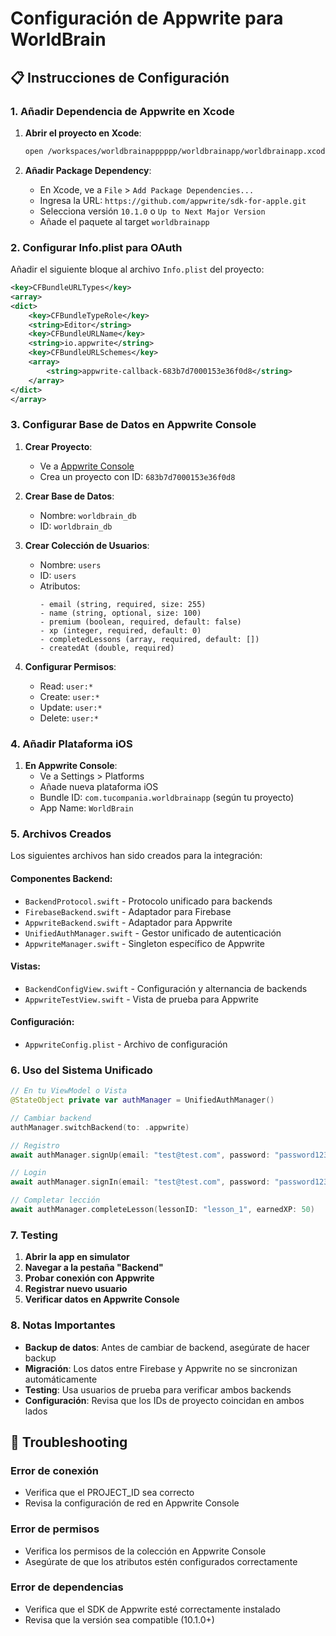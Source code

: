 # Configuración de Appwrite para WorldBrain

## 📋 Instrucciones de Configuración

### 1. Añadir Dependencia de Appwrite en Xcode

1. **Abrir el proyecto en Xcode**:
   ```bash
   open /workspaces/worldbrainapppppp/worldbrainapp/worldbrainapp.xcodeproj
   ```

2. **Añadir Package Dependency**:
   - En Xcode, ve a `File` > `Add Package Dependencies...`
   - Ingresa la URL: `https://github.com/appwrite/sdk-for-apple.git`
   - Selecciona versión `10.1.0` o `Up to Next Major Version`
   - Añade el paquete al target `worldbrainapp`

### 2. Configurar Info.plist para OAuth

Añadir el siguiente bloque al archivo `Info.plist` del proyecto:

```xml
<key>CFBundleURLTypes</key>
<array>
<dict>
    <key>CFBundleTypeRole</key>
    <string>Editor</string>
    <key>CFBundleURLName</key>
    <string>io.appwrite</string>
    <key>CFBundleURLSchemes</key>
    <array>
        <string>appwrite-callback-683b7d7000153e36f0d8</string>
    </array>
</dict>
</array>
```

### 3. Configurar Base de Datos en Appwrite Console

1. **Crear Proyecto**:
   - Ve a [Appwrite Console](https://cloud.appwrite.io)
   - Crea un proyecto con ID: `683b7d7000153e36f0d8`

2. **Crear Base de Datos**:
   - Nombre: `worldbrain_db`
   - ID: `worldbrain_db`

3. **Crear Colección de Usuarios**:
   - Nombre: `users`
   - ID: `users`
   - Atributos:
     ```
     - email (string, required, size: 255)
     - name (string, optional, size: 100)
     - premium (boolean, required, default: false)
     - xp (integer, required, default: 0)
     - completedLessons (array, required, default: [])
     - createdAt (double, required)
     ```

4. **Configurar Permisos**:
   - Read: `user:*`
   - Create: `user:*`
   - Update: `user:*`
   - Delete: `user:*`

### 4. Añadir Plataforma iOS

1. **En Appwrite Console**:
   - Ve a Settings > Platforms
   - Añade nueva plataforma iOS
   - Bundle ID: `com.tucompania.worldbrainapp` (según tu proyecto)
   - App Name: `WorldBrain`

### 5. Archivos Creados

Los siguientes archivos han sido creados para la integración:

#### Componentes Backend:
- `BackendProtocol.swift` - Protocolo unificado para backends
- `FirebaseBackend.swift` - Adaptador para Firebase
- `AppwriteBackend.swift` - Adaptador para Appwrite  
- `UnifiedAuthManager.swift` - Gestor unificado de autenticación
- `AppwriteManager.swift` - Singleton específico de Appwrite

#### Vistas:
- `BackendConfigView.swift` - Configuración y alternancia de backends
- `AppwriteTestView.swift` - Vista de prueba para Appwrite

#### Configuración:
- `AppwriteConfig.plist` - Archivo de configuración

### 6. Uso del Sistema Unificado

```swift
// En tu ViewModel o Vista
@StateObject private var authManager = UnifiedAuthManager()

// Cambiar backend
authManager.switchBackend(to: .appwrite)

// Registro
await authManager.signUp(email: "test@test.com", password: "password123", name: "Usuario Test")

// Login
await authManager.signIn(email: "test@test.com", password: "password123")

// Completar lección
await authManager.completeLesson(lessonID: "lesson_1", earnedXP: 50)
```

### 7. Testing

1. **Abrir la app en simulator**
2. **Navegar a la pestaña "Backend"**
3. **Probar conexión con Appwrite**
4. **Registrar nuevo usuario**
5. **Verificar datos en Appwrite Console**

### 8. Notas Importantes

- **Backup de datos**: Antes de cambiar de backend, asegúrate de hacer backup
- **Migración**: Los datos entre Firebase y Appwrite no se sincronizan automáticamente
- **Testing**: Usa usuarios de prueba para verificar ambos backends
- **Configuración**: Revisa que los IDs de proyecto coincidan en ambos lados

## 🔧 Troubleshooting

### Error de conexión
- Verifica que el PROJECT_ID sea correcto
- Revisa la configuración de red en Appwrite Console

### Error de permisos
- Verifica los permisos de la colección en Appwrite Console
- Asegúrate de que los atributos estén configurados correctamente

### Error de dependencias
- Verifica que el SDK de Appwrite esté correctamente instalado
- Revisa que la versión sea compatible (10.1.0+)
